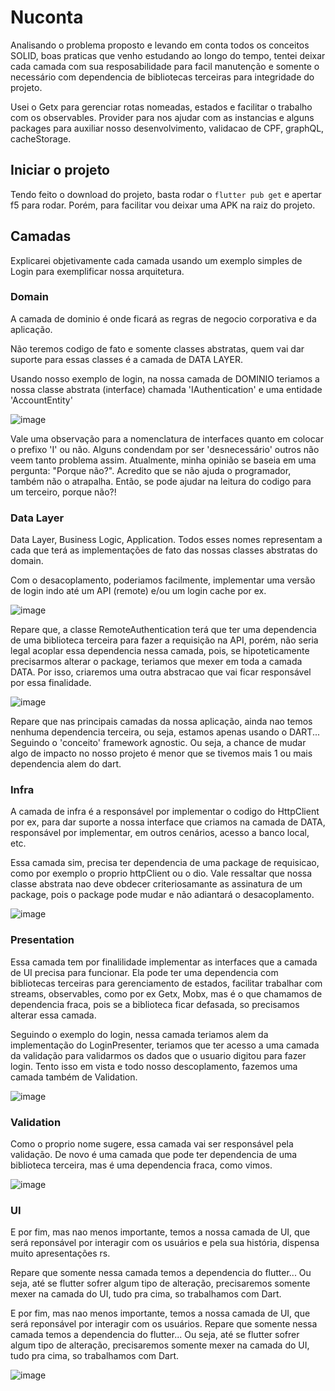 # Nuconta

Analisando o problema proposto e levando em conta todos os conceitos SOLID, boas praticas que venho estudando ao longo do tempo, tentei deixar cada camada com sua resposabilidade para facil manutenção e somente o necessário com dependencia de bibliotecas terceiras para integridade do projeto. 

Usei o Getx para gerenciar rotas nomeadas, estados e facilitar o trabalho com os observables. Provider para nos ajudar com as instancias e alguns packages para auxiliar nosso desenvolvimento, validacao de CPF, graphQL, cacheStorage.

## Iniciar o projeto

Tendo feito o download do projeto, basta rodar o ``flutter pub get`` e apertar f5 para rodar. Porém, para facilitar vou deixar uma APK na raiz do projeto.


## Camadas

Explicarei objetivamente cada camada usando um exemplo simples de Login para exemplificar nossa arquitetura.

### Domain

A camada de dominio é onde ficará as regras de negocio corporativa e da aplicação.

Não teremos codigo de fato e somente classes abstratas, quem vai dar suporte para essas classes é a camada de DATA LAYER.

Usando nosso exemplo de login, na nossa camada de DOMINIO teriamos a nossa classe abstrata (interface) chamada 'IAuthentication' e uma entidade 'AccountEntity'

![image](https://user-images.githubusercontent.com/51892738/125168147-4e3fdd00-e17a-11eb-849c-375de1b65da5.png)


Vale uma observação para a nomenclatura de interfaces quanto em colocar o prefixo 'I' ou não. Alguns condendam por ser 'desnecessário' outros não veem tanto problema assim. Atualmente, minha opinião se baseia em uma pergunta: "Porque não?". Acredito que se não ajuda o programador, também não o atrapalha. Então, se pode ajudar na leitura do codigo para um terceiro, porque não?!


### Data Layer

Data Layer, Business Logic, Application. Todos esses nomes representam a cada que terá as implementações de fato das nossas classes abstratas do domain. 

Com o desacoplamento, poderiamos facilmente, implementar uma versão de login indo até um API (remote) e/ou um login cache por ex.

![image](https://user-images.githubusercontent.com/51892738/125168332-7aa82900-e17b-11eb-886c-73e394f186c2.png)

Repare que, a classe RemoteAuthentication terá que ter uma dependencia de uma biblioteca terceira para fazer a requisição na API, porém, não seria legal acoplar essa dependencia nessa camada, pois, se hipoteticamente precisarmos alterar o package, teriamos que mexer em toda a camada DATA. Por isso, criaremos uma outra abstracao que vai ficar responsável por essa finalidade.

![image](https://user-images.githubusercontent.com/51892738/125168441-fa35f800-e17b-11eb-8350-9604dc0519f7.png)

Repare que nas principais camadas da nossa aplicação, ainda nao temos nenhuma dependencia terceira, ou seja, estamos apenas usando o DART... Seguindo o 'conceito' framework agnostic. Ou seja, a chance de mudar algo de impacto no nosso projeto é menor que se tivemos mais 1 ou mais dependencia alem do dart.

### Infra

A camada de infra é a responsável por implementar o codigo do HttpClient por ex, para dar suporte a nossa interface que criamos na camada de DATA, responsável por implementar, em outros cenários, acesso a banco local, etc.

Essa camada sim, precisa ter dependencia de uma package de requisicao, como por exemplo o proprio httpClient ou o dio. Vale ressaltar que nossa classe abstrata nao deve obdecer criteriosamante as assinatura de um package, pois o package pode mudar e não adiantará o desacoplamento. 


![image](https://user-images.githubusercontent.com/51892738/125168929-497d2800-e17e-11eb-80b8-c18d8ef58e04.png)


### Presentation

Essa camada tem por finalilidade implementar as interfaces que a camada de UI precisa para funcionar. Ela pode ter uma dependencia com bibliotecas terceiras para gerenciamento de estados, facilitar trabalhar com streams, observables, como por ex Getx, Mobx, mas é o que chamamos de dependencia fraca, pois se a biblioteca ficar defasada, so precisamos alterar essa camada. 

Seguindo o exemplo do login, nessa camada teriamos alem da implementação do LoginPresenter, teriamos que ter acesso a uma camada da validação para validarmos os dados que o usuario digitou para fazer login. Tento isso em vista e todo nosso descoplamento, fazemos uma camada também de Validation.

![image](https://user-images.githubusercontent.com/51892738/125169250-afb67a80-e17f-11eb-9ce9-1f92ea3bcdc6.png)


### Validation

Como o proprio nome sugere, essa camada vai ser responsável pela validação. De novo é uma camada que pode ter dependencia de uma biblioteca terceira, mas é uma dependencia fraca, como vimos.

![image](https://user-images.githubusercontent.com/51892738/125169346-1fc50080-e180-11eb-9fbb-dd3ec8503b9a.png)


### UI

E por fim, mas nao menos importante, temos a nossa camada de UI, que será reponsável por interagir com os usuários e pela sua história, dispensa muito apresentações rs. 

Repare que somente nessa camada temos a dependencia do flutter... Ou seja, até se flutter sofrer algum tipo de alteração, precisaremos somente mexer na camada do UI, tudo pra cima, so trabalhamos com Dart.

E por fim, mas nao menos importante, temos a nossa camada de UI, que será reponsável por interagir com os usuários. Repare que somente nessa camada temos a dependencia do flutter... Ou seja, até se flutter sofrer algum tipo de alteração, precisaremos somente mexer na camada do UI, tudo pra cima, so trabalhamos com Dart.

![image](https://user-images.githubusercontent.com/51892738/125169466-a7127400-e180-11eb-9c26-45e5f27c8af6.png)
